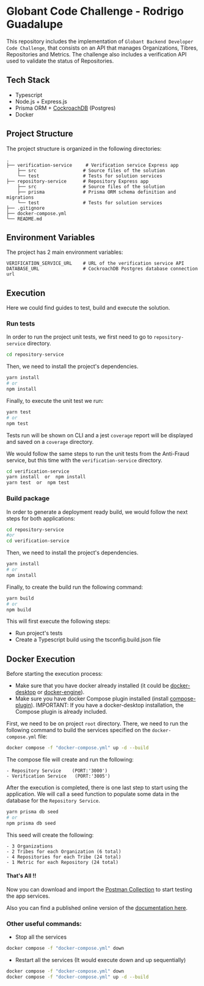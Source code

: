 # Globant Code Challenge - Rodrigo Guadalupe
This repository includes the implementation of `Globant Backend Developer Code Challenge`, that consists on an API that manages Organizations, Tibres, Repositories and Metrics. The challenge also includes a verification API used to validate the status of Repositories.
## Tech Stack
- Typescript
- Node.js + Express.js
- Prisma ORM + [CockroachDB](https://www.cockroachlabs.com/) (Postgres)
- Docker

## Project Structure
The project structure is organized in the following directories: 
```
.
├── verification-service     # Verification service Express app
    ├── src                 # Source files of the solution
    └── test                # Tests for solution services
├── repository-service      # Repository Express app
    ├── src                 # Source files of the solution
    ├── prisma              # Prisma ORM schema definition and migrations
    └── test                # Tests for solution services
├── .gitignore
├── docker-compose.yml
└── README.md
```

## Environment Variables
The project has 2 main environment variables: 
```
VERIFICATION_SERVICE_URL    # URL of the verification service API
DATABASE_URL                # CockroachDB Postgres database connection url
```

## Execution
Here we could find guides to test, build and execute the solution.
### Run tests
In order to run the project unit tests, we first need to go to `repository-service` directory.
```sh
cd repository-service
```
Then, we need to install the project's dependencies.
```sh
yarn install 
# or
npm install
```
Finally, to execute the unit test we run:
```sh
yarn test
# or
npm test
```
Tests run will be shown on CLI and a jest `coverage` report will be displayed and saved on a `coverage` directory.

We would follow the same steps to run the unit tests from the Anti-Fraud service, but this time with the `verification-service` directory.
```sh
cd verification-service
yarn install  or  npm install
yarn test  or  npm test
```

### Build package
In order to generate a deployment ready build, we would follow the next steps for both applications:
```sh
cd repository-service
#or
cd verification-service
```
Then, we need to install the project's dependencies.
```sh
yarn install 
# or
npm install
```
Finally, to create the build run the following command:
```sh
yarn build
# or
npm build
```
This will first execute the following steps: 
 - Run project's tests
 - Create a Typescript build using the tsconfig.build.json file

## Docker Execution
Before starting the execution process: 
 - Make sure that you have docker already installed (it could be [docker-desktop](https://docs.docker.com/desktop/) or [docker-engine](https://docs.docker.com/engine/)).
 - Make sure you have docker Compose plugin installed (install [compose-plugin](https://docs.docker.com/compose/install/)). IMPORTANT: If you have a docker-desktop installation, the Compose plugin is already included.

First, we need to be on project `root` directory. There, we need to run the following command to build the services specified on the `docker-compose.yml` file: 

```sh
docker compose -f "docker-compose.yml" up -d --build 
```

The compose file will create and run the following: 
```
- Repository Service    (PORT:'3000')
- Verification Service   (PORT:'3005')
```

After the execution is completed, there is one last step to start using the application. We will call a seed function to populate some data in the database for the `Repository Service`.

```sh
yarn prisma db seed
# or
npm prisma db seed
```
This seed will create the following:
```
- 3 Organizations
- 2 Tribes for each Organization (6 total)
- 4 Repositories for each Tribe (24 total)
- 1 Metric for each Repository (24 total)
```

#### That's All !!

Now you can download and import the [Postman Collection](./res/Globant%20Challenge.postman_collection.json) to start testing the app services. 

Also you can find a published online version of the [documentation here](https://documenter.getpostman.com/view/5443228/2s946k7rHp).


### Other useful commands:

- Stop all the services
```sh
docker compose -f "docker-compose.yml" down 
```

- Restart all the services (It would execute down and up sequentially)
```sh
docker compose -f "docker-compose.yml" down 
docker compose -f "docker-compose.yml" up -d --build 
```